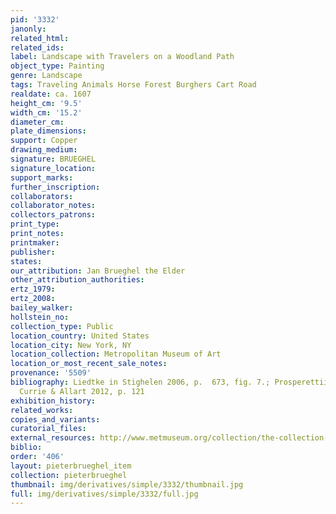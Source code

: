 ```yaml
---
pid: '3332'
janonly: 
related_html: 
related_ids: 
label: Landscape with Travelers on a Woodland Path
object_type: Painting
genre: Landscape
tags: Traveling Animals Horse Forest Burghers Cart Road
realdate: ca. 1607
height_cm: '9.5'
width_cm: '15.2'
diameter_cm: 
plate_dimensions: 
support: Copper
drawing_medium: 
signature: BRUEGHEL
signature_location: 
support_marks: 
further_inscription: 
collaborators: 
collaborator_notes: 
collectors_patrons: 
print_type: 
print_notes: 
printmaker: 
publisher: 
states: 
our_attribution: Jan Brueghel the Elder
other_attribution_authorities: 
ertz_1979: 
ertz_2008: 
bailey_walker: 
hollstein_no: 
collection_type: Public
location_country: United States
location_city: New York, NY
location_collection: Metropolitan Museum of Art
location_or_most_recent_sale_notes: 
provenance: '5509'
bibliography: Liedtke in Stighelen 2006, p.  673, fig. 7.; Prosperettii 2009, p. 4;
  Currie & Allart 2012, p. 121
exhibition_history: 
related_works: 
copies_and_variants: 
curatorial_files: 
external_resources: http://www.metmuseum.org/collection/the-collection-online/search/438465
biblio: 
order: '406'
layout: pieterbrueghel_item
collection: pieterbrueghel
thumbnail: img/derivatives/simple/3332/thumbnail.jpg
full: img/derivatives/simple/3332/full.jpg
---
```

